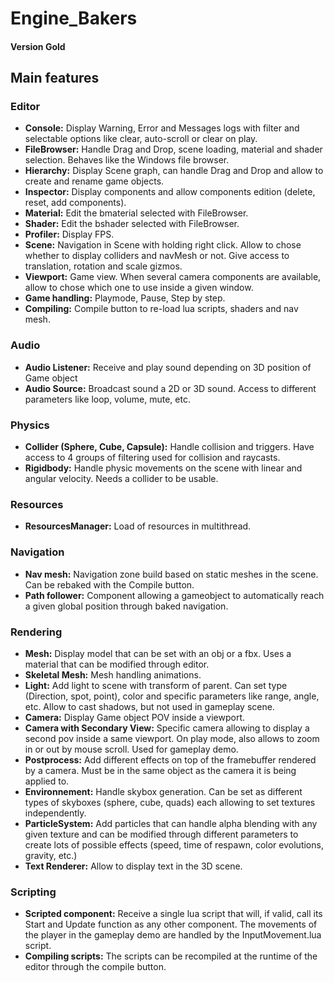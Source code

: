 # Engine_Bakers

#### Version Gold

## Main features

### Editor
- **Console:** Display Warning, Error and Messages logs with filter and selectable options like clear, auto-scroll or clear on play.
- **FileBrowser:** Handle Drag and Drop, scene loading, material and shader selection. Behaves like the Windows file browser.
- **Hierarchy:** Display Scene graph, can handle Drag and Drop and allow to create and rename game objects.
- **Inspector:** Display components and allow components edition (delete, reset, add components).
- **Material:** Edit the bmaterial selected with FileBrowser.
- **Shader:** Edit the bshader selected with FileBrowser.
- **Profiler:** Display FPS.
- **Scene:** Navigation in Scene with holding right click. Allow to chose whether to display colliders and navMesh or not. Give access to translation, rotation and scale gizmos.
- **Viewport:** Game view. When several camera components are available, allow to chose which one to use inside a given window.
- **Game handling:** Playmode, Pause, Step by step.
- **Compiling:** Compile button to re-load lua scripts, shaders and nav mesh.

### Audio
- **Audio Listener:** Receive and play sound depending on 3D position of Game object
- **Audio Source:** Broadcast sound a 2D or 3D sound. Access to different parameters like loop, volume, mute, etc.

### Physics
- **Collider (Sphere, Cube, Capsule):** Handle collision and triggers. Have access to 4 groups of filtering used for collision and raycasts.
- **Rigidbody:** Handle physic movements on the scene with linear and angular velocity. Needs a collider to be usable.

### Resources
- **ResourcesManager:** Load of resources in multithread.

### Navigation
- **Nav mesh:** Navigation zone build based on static meshes in the scene. Can be rebaked with the Compile button.
- **Path follower:** Component allowing a gameobject to automatically reach a given global position through baked navigation.

### Rendering
- **Mesh:** Display model that can be set with an obj or a fbx. Uses a material that can be modified through editor.
- **Skeletal Mesh:** Mesh handling animations.
- **Light:** Add light to scene with transform of parent. Can set type (Direction, spot, point), color and specific parameters like range, angle, etc. Allow to cast shadows, but not used in gameplay scene.
- **Camera:** Display Game object POV inside a viewport.
- **Camera with Secondary View:** Specific camera allowing to display a second pov inside a same viewport. On play mode, also allows to zoom in or out by mouse scroll. Used for gameplay demo.
- **Postprocess:** Add different effects on top of the framebuffer rendered by a camera. Must be in the same object as the camera it is being applied to.
- **Environnement:** Handle skybox generation. Can be set as different types of skyboxes (sphere, cube, quads) each allowing to set textures independently.
- **ParticleSystem:** Add particles that can handle alpha blending with any given texture and can be modified through different parameters to create lots of possible effects (speed, time of respawn, color evolutions, gravity, etc.)
- **Text Renderer:** Allow to display text in the 3D scene.

### Scripting
- **Scripted component:** Receive a single lua script that will, if valid, call its Start and Update function as any other component. The movements of the player in the gameplay demo are handled by the InputMovement.lua script.
- **Compiling scripts:** The scripts can be recompiled at the runtime of the editor through the compile button.
